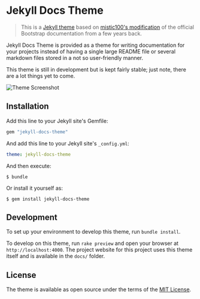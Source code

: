 # Jekyll Docs Theme

> This is a [Jekyll theme](https://github.com/allejo/jekyll-docs-theme) based on [mistic100's modification](https://github.com/mistic100/jekyll-docs-theme) of the official Bootstrap documentation from a few years back.

Jekyll Docs Theme is provided as a theme for writing documentation for your projects instead of having a single large README file or several markdown files stored in a not so user-friendly manner.

This theme is still in development but is kept fairly stable; just note, there are a lot things yet to come.

![Theme Screenshot](https://raw.githubusercontent.com/allejo/jekyll-docs-theme/master/screenshot.png)

## Installation

Add this line to your Jekyll site's Gemfile:

```ruby
gem "jekyll-docs-theme"
```

And add this line to your Jekyll site's `_config.yml`:

```yaml
theme: jekyll-docs-theme
```

And then execute:

    $ bundle

Or install it yourself as:

    $ gem install jekyll-docs-theme

## Development

To set up your environment to develop this theme, run `bundle install`.

To develop on this theme, run `rake preview` and open your browser at `http://localhost:4000`. The project website for this project uses this theme itself and is available in the `docs/` folder.

## License

The theme is available as open source under the terms of the [MIT License](http://opensource.org/licenses/MIT).


